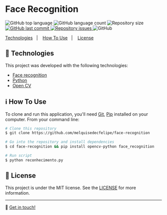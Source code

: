 <h1>Face Recognition</h1>

<p>
  <img alt="GitHub top language" src="https://img.shields.io/github/languages/top/melquisedecfelipe/face-recognition.svg">

  <img alt="GitHub language count" src="https://img.shields.io/github/languages/count/melquisedecfelipe/face-recognition.svg">

  <img alt="Repository size" src="https://img.shields.io/github/repo-size/melquisedecfelipe/face-recognition.svg">

  <a href="https://github.com/melquisedecfelipe/reconhecimento-facial/commits/master">
    <img alt="GitHub last commit" src="https://img.shields.io/github/last-commit/melquisedecfelipe/face-recognition.svg">
  </a>

  <a href="https://github.com/melquisedecfelipe/reconhecimento-facial/issues">
    <img alt="Repository issues" src="https://img.shields.io/github/issues/melquisedecfelipe/face-recognition.svg">
  </a>

  <img alt="GitHub" src="https://img.shields.io/github/license/melquisedecfelipe/face-recognition.svg">
</p>

<p>
  <a href="#rocket-technologies">Technologies</a>&nbsp;&nbsp;&nbsp;|&nbsp;&nbsp;&nbsp;
  <a href="#information_source-how-to-use">How To Use</a>&nbsp;&nbsp;&nbsp;|&nbsp;&nbsp;&nbsp;
  <a href="#memo-license">License</a>
</p>

## :rocket: Technologies

This project was developed with the following technologies:

-  [Face recognition](https://github.com/ageitgey/face_recognition)
-  [Python](https://www.python.org)
-  [Open CV](https://opencv.org/)

## :information_source: How To Use

To clone and run this application, you'll need [Git](https://git-scm.com), [Pip](https://pip.pypa.io/) installed on your computer. From your command line:

```bash
# Clone this repository
$ git clone https://github.com/melquisedecfelipe/face-recognition

# Go into the repository and install dependencies
$ cd face-recognition && pip install opencv-python face_recognition

# Run script
$ python reconhecimento.py
```

## :memo: License
This project is under the MIT license. See the [LICENSE](https://github.com/melquisedecfelipe/face-recognition/blob/master/LICENSE) for more information.

---

:wave: [Get in touch!](https://www.linkedin.com/in/melquisedecfelipe/)
